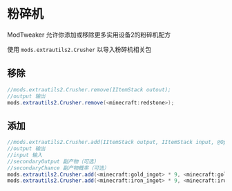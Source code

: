 # 粉碎机

ModTweaker 允许你添加或移除更多实用设备2的粉碎机配方

使用 `mods.extrautils2.Crusher` 以导入粉碎机相关包

## 移除

```JAVA
//mods.extrautils2.Crusher.remove(IItemStack outout);
//output 输出
mods.extrautils2.Crusher.remove(<minecraft:redstone>);
```


## 添加

```JAVA
//mods.extrautils2.Crusher.add(IItemStack output, IItemStack input, @Optional IItemStack secondaryOutput, @Optional float secondaryChance);
//output 输出
//input 输入
//secondaryOutput 副产物（可选）
//secondaryChance 副产物概率（可选）
mods.extrautils2.Crusher.add(<minecraft:gold_ingot> * 9, <minecraft:gold_block>, <minecraft:iron_ingot>, 0.1f);
mods.extrautils2.Crusher.add(<minecraft:iron_ingot> * 9, <minecraft:iron_block>);
```

